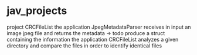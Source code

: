 # jav_projects
project CRCFileList
the application JpegMetadataParser receives in input an image jpeg file and returns the metadata
-> todo produce a struct containing the information
the application CRCFileList analyzes a given directory and compare the files in order to identify identical files
